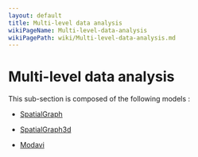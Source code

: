 ```yaml
---
layout: default
title: Multi-level data analysis
wikiPageName: Multi-level-data-analysis
wikiPagePath: wiki/Multi-level-data-analysis.md
---
```


# Multi-level data analysis

This sub-section is composed of the following models :

* [SpatialGraph](references#Multi-leveldataanalysisGraphFromBug(DistanceGraph))

* [SpatialGraph3d](references#Multi-leveldataanalysisGraphFromBug(MirrorGraph))

* [Modavi](references#Multi-leveldataanalysisMODAVI)

